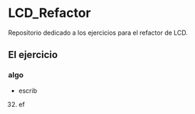 # LCD_Refactor
Repositorio dedicado a los ejercicios para el refactor de LCD.
## El ejercicio 
### algo
* escrib
32. ef
